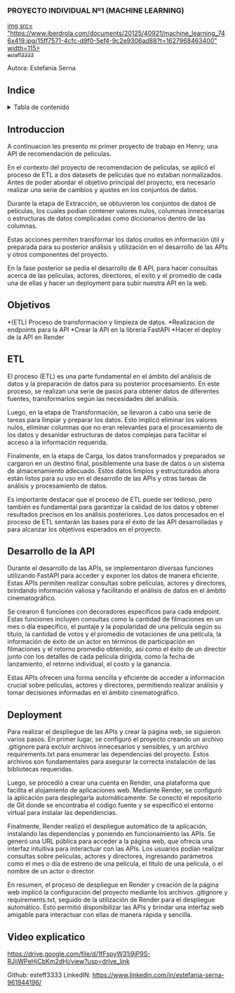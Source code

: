 ### PROYECTO INDIVIDUAL Nº1 (MACHINE LEARNING)

[img src= "https://www.iberdrola.com/documents/20125/40921/machine_learning_746x419.jpg/15ff7571-4cfc-d9f0-5ef4-9c2e9306ad88?t=1627968463400" width=115><br><sub>esteff3333</sub>](https://github.com/esteff3333)


Autora: Estefania Serna 



## Indice
<!-- TABLA DE CONTENIDO -->
<details>
  <summary>Tabla de contenido </summary>
  <ol>
    <li><a href="#Indice">Indice</a></li>
    <li><a href="#Introduccion">Introduccion</a></li>
    <li><a href="#Objetivos">Objectivos</a></li>
    <li><a href="#ETL">ETL</a></li>
    <li><a href="#Desarrollo de la API">Desarrollo de la API</a></li>
    <li><a href="#Deployment">Deployment</a></li>
    <li><a href="#Video explicativo">Video explicativo</a></li>
  </ol>
</details>



## Introduccion 
A continuacion les presento mi primer proyecto de trabajo en Henry, una API de recomendacion de peliculas.

En el contexto del proyecto de recomendacion de películas, se aplicó el proceso de ETL a dos datasets de películas que no estaban normalizados. Antes de poder abordar el objetivo principal del proyecto, era necesario realizar una serie de cambios y ajustes en los conjuntos de datos.

Durante la etapa de Extracción, se obtuvieron los conjuntos de datos de películas, los cuales podían contener valores nulos, columnas innecesarias o estructuras de datos complicadas como diccionarios dentro de las columnas.

Estas acciones permiten transformar los datos crudos en información útil y preparada para su posterior análisis y utilización en el desarrollo de las APIs y otros componentes del proyecto.

En la fase posterior se pedia el desarrollo de 6 API, para hacer consultas acerca de las peliculas, actores, directores, el exito y el promedio de cada una de ellas y hacer un deployment para subir nuestra API en la web.


## Objetivos

*(ETL) Proceso de transformacion y limpieza de datos.
*Realizacion de endpoints para la API
*Crear la API en la libreria FastAPI
*Hacer el deploy de la API en Render


## ETL

El proceso (ETL) es una parte fundamental en el ámbito del análisis de datos y la preparación de datos para su posterior procesamiento. En este proceso, se realizan una serie de pasos para obtener datos de diferentes fuentes, transformarlos según las necesidades del análisis.

Luego, en la etapa de Transformación, se llevaron a cabo una serie de tareas para limpiar y preparar los datos. Esto implicó eliminar los valores nulos, eliminar columnas que no eran relevantes para el procesamiento de los datos y desanidar estructuras de datos complejas para facilitar el acceso a la información requerida.

Finalmente, en la etapa de Carga, los datos transformados y preparados se cargaron en un destino final, posiblemente una base de datos o un sistema de almacenamiento adecuado. Estos datos limpios y estructurados ahora están listos para su uso en el desarrollo de las APIs y otras tareas de análisis y procesamiento de datos.

Es importante destacar que el proceso de ETL puede ser tedioso, pero también es fundamental para garantizar la calidad de los datos y obtener resultados precisos en los análisis posteriores. Los datos procesados en el proceso de ETL sentarán las bases para el éxito de las API desarrolladas y para alcanzar los objetivos esperados en el proyecto.


## Desarrollo de la API
Durante el desarrollo de las APIs, se implementaron diversas funciones utilizando FastAPI para acceder y exponer los datos de manera eficiente. Estas APIs permiten realizar consultas sobre películas, actores y directores, brindando información valiosa y facilitando el análisis de datos en el ámbito cinematográfico.

Se crearon 6 funciones con decoradores específicos para cada endpoint. Estas funciones incluyen consultas como la cantidad de filmaciones en un mes o día específico, el puntaje y la popularidad de una película según su título, la cantidad de votos y el promedio de votaciones de una película, la información de éxito de un actor en términos de participación en filmaciones y el retorno promedio obtenido, así como el éxito de un director junto con los detalles de cada película dirigida, como la fecha de lanzamiento, el retorno individual, el costo y la ganancia.

Estas APIs ofrecen una forma sencilla y eficiente de acceder a información crucial sobre películas, actores y directores, permitiendo realizar análisis y tomar decisiones informadas en el ámbito cinematográfico.



## Deployment
Para realizar el despliegue de las APIs y crear la página web, se siguieron varios pasos. En primer lugar, se configuró el proyecto creando un archivo .gitignore para excluir archivos innecesarios y sensibles, y un archivo requirements.txt para enumerar las dependencias del proyecto. Estos archivos son fundamentales para asegurar la correcta instalación de las bibliotecas requeridas.

Luego, se procedió a crear una cuenta en Render, una plataforma que facilita el alojamiento de aplicaciones web. Mediante Render, se configuró la aplicación para desplegarla automáticamente. Se conectó el repositorio de Git donde se encontraba el código fuente y se especificó el entorno virtual para instalar las dependencias.

Finalmente, Render realizó el despliegue automático de la aplicación, instalando las dependencias y poniendo en funcionamiento las APIs. Se generó una URL pública para acceder a la página web, que ofrecía una interfaz intuitiva para interactuar con las APIs. Los usuarios podían realizar consultas sobre películas, actores y directores, ingresando parámetros como el mes o día de estreno de una película, el título de una película, o el nombre de un actor o director.

En resumen, el proceso de despliegue en Render y creación de la página web implicó la configuración del proyecto mediante los archivos .gitignore y requirements.txt, seguido de la utilización de Render para el despliegue automático. Esto permitió disponibilizar las APIs y brindar una interfaz web amigable para interactuar con ellas de manera rápida y sencilla.


## Video explicatico 

https://drive.google.com/file/d/1fFspyW31i9jP9S-RJijWPeHjCbKm2dHj/view?usp=drive_link

Github: esteff3333
LinkedIN: https://www.linkedin.com/in/estefania-serna-961944196/

